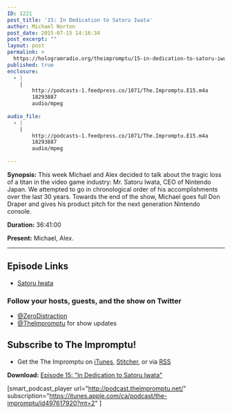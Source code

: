 ```yaml
---
ID: 1221
post_title: '15: In Dedication to Satoru Iwata'
author: Michael Norton
post_date: 2015-07-15 14:16:34
post_excerpt: ""
layout: post
permalink: >
  https://hologramradio.org/theimpromptu/15-in-dedication-to-satoru-iwata
published: true
enclosure:
  - |
    |
        http://podcasts-1.feedpress.co/1071/The.Impromptu.E15.m4a
        18293887
        audio/mpeg
        
audio_file:
  - |
    |
        http://podcasts-1.feedpress.co/1071/The.Impromptu.E15.m4a
        18293887
        audio/mpeg
        
---
```

__Synopsis:__ This week Michael and Alex decided to talk about the tragic loss of a titan in the video game industry: Mr. Satoru Iwata, CEO of Nintendo Japan. We attempted to go in chronological order of his accomplishments over the last 30 years. Towards the end of the show, Michael goes full Don Draper and gives his product pitch for the next generation Nintendo console.

__Duration:__ 36:41:00

__Present:__ Michael, Alex.

_________

## Episode Links

- [Satoru Iwata](https://en.wikipedia.org/wiki/Satoru_Iwata)

### Follow your hosts, guests, and the show on Twitter
- [@ZeroDistraction](https://twitter.com/zerodistraction)
- [@TheImpromptu](https://twitter.com/theimpromptu) for show updates

## Subscribe to The Impromptu!

- Get the The Impromptu on [iTunes](https://itunes.apple.com/ca/podcast/the-impromptu/id497617920?mt=2), [Stitcher](http://www.stitcher.com/podcast/the-impromptu), or via [RSS](http://podcast.theimpromptu.net)

__Download:__ [Episode 15: "In Dedication to Satoru Iwata"](http://podcasts-1.feedpress.co/1071/The.Impromptu.E15.m4a)

[smart_podcast_player url="http://podcast.theimpromptu.net/" subscription="https://itunes.apple.com/ca/podcast/the-impromptu/id497617920?mt=2" ]